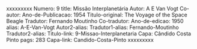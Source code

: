 xxxxxxxxx
Numero: 9
title: Missão Interplanetária
Autor: A E Van Vogt
Co-autor: 
Ano-de-Publicacao: 1954
Titulo-original: The Voyage of the Space Beagle
Tradutor: Fernando Moutinho
Co-tradutor: 
Ano-de-edicao: 1950
alias: A-E-Van-Vogt
Autor2-alias: 
Tradutor1-alias: Fernando-Moutinho
Tradutor2-alias: 
Titulo-link: 9-Missao-Interplanetaria
Capa: Cândido Costa Pinto
pags: 283
Capa-link: Candido-Costa-Pinto
xxxxxxxxx